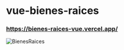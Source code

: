 # vue-bienes-raices

### https://bienes-raices-vue.vercel.app/


![BienesRaices](https://github.com/Jair-vet/Bienes-Raices-VUE/assets/63264620/96049446-569d-4def-8819-05c16f034383)
